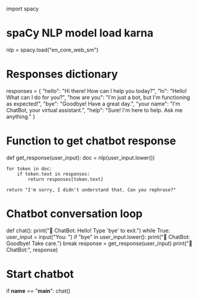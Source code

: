 
import spacy

# spaCy NLP model load karna
nlp = spacy.load("en_core_web_sm")

# Responses dictionary
responses = {
    "hello": "Hi there! How can I help you today?",
    "hi": "Hello! What can I do for you?",
    "how are you": "I'm just a bot, but I'm functioning as expected!",
    "bye": "Goodbye! Have a great day.",
    "your name": "I'm ChatBot, your virtual assistant.",
    "help": "Sure! I'm here to help. Ask me anything."
}

# Function to get chatbot response
def get_response(user_input):
    doc = nlp(user_input.lower())

    for token in doc:
        if token.text in responses:
            return responses[token.text]

    return "I'm sorry, I didn't understand that. Can you rephrase?"

# Chatbot conversation loop
def chat():
    print("🤖 ChatBot: Hello! Type 'bye' to exit.")
    while True:
        user_input = input("You: ")
        if "bye" in user_input.lower():
            print("🤖 ChatBot: Goodbye! Take care.")
            break
        response = get_response(user_input)
        print("🤖 ChatBot:", response)

# Start chatbot
if __name__ == "__main__":
    chat()
